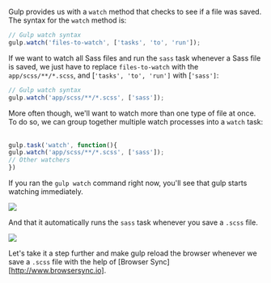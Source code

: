 Gulp provides us with a `watch` method that checks to see if a file was saved. The syntax for the `watch` method is: 
​    

```javascript
// Gulp watch syntax
gulp.watch('files-to-watch', ['tasks', 'to', 'run']); 
```

If we want to watch all Sass files and run the `sass` task whenever a Sass file is saved, we just have to replace `files-to-watch` with the `app/scss/**/*.scss`, and [`'tasks', 'to', 'run']` with [`'sass']`: 
​    
```javascript
// Gulp watch syntax
gulp.watch('app/scss/**/*.scss', ['sass']); 
```

More often though, we'll want to watch more than one type of file at once. To do so, we can group together multiple watch processes into a `watch` task: 
​    
```javascript
gulp.task('watch', function(){
gulp.watch('app/scss/**/*.scss', ['sass']); 
// Other watchers
})
```

If you ran the `gulp watch` command right now, you'll see that gulp starts watching immediately. 

![](https://storage.googleapis.com/codevolve-assets/internal/courses/Gulp/19.png)

And that it automatically runs the `sass` task whenever you save a `.scss` file. 

![](https://storage.googleapis.com/codevolve-assets/internal/courses/Gulp/20.gif)

Let's take it a step further and make gulp reload the browser whenever we save a `.scss` file with the help of [Browser Sync][http://www.browsersync.io].
